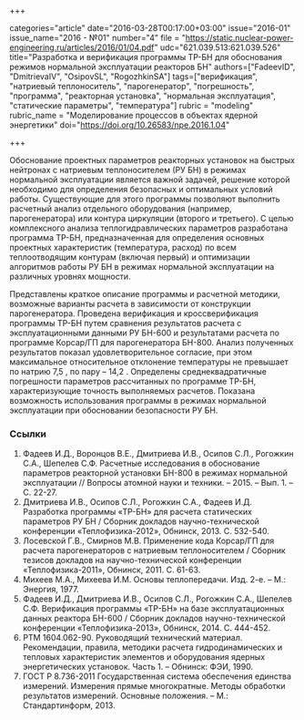 +++

categories="article"
date="2016-03-28T00:17:00+03:00"
issue="2016-01"
issue_name="2016 - №01"
number="4"
file = "https://static.nuclear-power-engineering.ru/articles/2016/01/04.pdf"
udc="621.039.513:621.039.526"
title="Разработка и верификация программы ТР-БН для обоснования режимов нормальной эксплуатации реакторов БН"
authors=["FadeevID", "DmitrievaIV", "OsipovSL", "RogozhkinSA"]
tags=["верификация", "натриевый теплоноситель", "парогенератор", "погрешность", "программа", "реакторная установка", "нормальная эксплуатация", "статические параметры", "температура"]
rubric = "modeling"
rubric_name = "Моделирование процессов в объектах ядерной энергетики"
doi="https://doi.org/10.26583/npe.2016.1.04"

+++

Обоснование проектных параметров реакторных установок на быстрых нейтронах с натриевым теплоносителем (РУ БН) в режимах нормальной эксплуатации является важной задачей, решение которой необходимо для определения безопасных и оптимальных условий работы. Существующие для этого программы позволяют выполнить расчетный анализ отдельного оборудования (например, парогенератора) или контура циркуляции (второго и третьего). С целью комплексного анализа теплогидравлических параметров разработана программа ТР-БН, предназначенная для определения основных проектных характеристик (температура, расход) по всем теплоотводящим контурам (включая первый) и оптимизации алгоритмов работы РУ БН в режимах нормальной эксплуатации на различных уровнях мощности.

Представлены краткое описание программы и расчетной методики, возможные варианты расчета в зависимости от конструкции парогенератора. Проведена верификация и кроссверификация программы ТР-БН путем сравнения результатов расчета с эксплуатационными данными РУ БН-600 и результатами расчета по программе Корсар/ГП для парогенератора БН-800. Анализ полученных результатов показал удовлетворительное согласие, при этом максимальное относительное отклонение температуры не превышает по натрию 7,5 , по пару – 14,2 . Определены среднеквадратичные погрешности параметров рассчитанных по программе ТР-БН, характеризующие точность выполняемых расчетов. Показана возможность использования программы в режимах нормальной эксплуатации при обосновании безопасности РУ БН.

### Ссылки

1. Фадеев И.Д., Воронцов В.Е., Дмитриева И.В., Осипов С.Л., Рогожкин С.А., Шепелев С.Ф. Расчетные исследования в обоснование параметров реакторной установки БН-800 в режимах нормальной эксплуатации // Вопросы атомной науки и техники. – 2015. – Вып. 1. – С. 22-27.
2. Дмитриева И.В., Осипов С.Л., Рогожкин С.А., Фадеев И.Д. Разработка программы «ТР-БН» для расчета статических параметров РУ БН / Сборник докладов научно-технической конференции «Теплофизика-2012», Обнинск, 2013. С. 532-540.
3. Лосевской Г.В., Смирнов М.В. Применение кода Корсар/ГП для расчета парогенераторов с натриевым теплоносителем / Сборник тезисов докладов на научно-технической конференции «Теплофизика-2011», Обнинск, 2011. С. 61-63.
4. Михеев М.А., Михеева И.М. Основы теплопередачи. Изд. 2-е. – М.: Энергия, 1977.
5. Фадеев И.Д., Дмитриева И.В., Осипов С.Л., Рогожкин С.А., Шепелев С.Ф. Верификация программы «ТР-БН» на базе эксплуатационных данных реактора БН-600 / Сборник докладов научно-технической конференции «Теплофизика-2013», Обнинск, 2014. С. 444-452.
6. РТМ 1604.062-90. Руководящий технический материал. Рекомендации, правила, методики расчета гидродинамических и тепловых характеристик элементов и оборудования ядерных энергетических установок. Часть 1. – Обнинск: ФЭИ, 1990.
7. ГОСТ Р 8.736-2011 Государственная система обеспечения единства измерений. Измерения прямые многократные. Методы обработки результатов измерений. Основные положения. – М.: Стандартинформ, 2013.